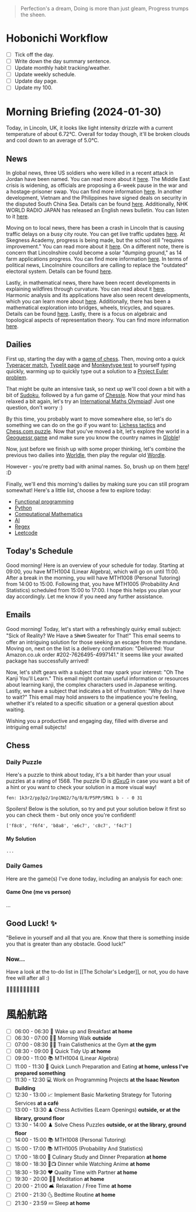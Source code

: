 > Perfection's a dream,
> Doing is more than just gleam,
> Progress trumps the sheen.

# Hobonichi Workflow

- [ ] Tick off the day.
- [ ] Write down the day summary sentence.
- [ ] Update monthly habit tracking/weather.
- [ ] Update weekly schedule.
- [ ] Update day page.
- [ ] Update my 100.

# Morning Briefing (2024-01-30)

Today, in Lincoln, UK, it looks like light intensity drizzle with a current temperature of about 6.72°C. Overall for today though, it'll be broken clouds and cool down to an average of 5.0°C.

## News

In global news, three US soldiers who were killed in a recent attack in Jordan have been named. You can read more about it [here](https://www.bbc.co.uk/news/world-middle-east-68133115?at_medium=RSS&at_campaign=KARANGA). The Middle East crisis is widening, as officials are proposing a 6-week pause in the war and a hostage-prisoner swap. You can find more information [here](https://www.nytimes.com/live/2024/01/29/world/israel-gaza-jordan-news). In another development, Vietnam and the Philippines have signed deals on security in the disputed South China Sea. Details can be found [here](https://www.aljazeera.com/news/2024/1/30/vietnam-philippines-sign-deals-on-security-in-disputed-south-china-sea?traffic_source=rss). Additionally, NHK WORLD RADIO JAPAN has released an English news bulletin. You can listen to it [here](https://www3.nhk.or.jp/nhkworld/upld/medias/en/radio/news/20240130140000_english_1.mp3).

Moving on to local news, there has been a crash in Lincoln that is causing traffic delays on a busy city route. You can get live traffic updates [here](https://www.lincolnshirelive.co.uk/news/lincoln-news/lincoln-live-traffic-updates-crash-9065826). At Skegness Academy, progress is being made, but the school still "requires improvement." You can read more about it [here](https://thelincolnite.co.uk/2024/01/skegness-academy-making-progress-but-still-requires-improvement/). On a different note, there is concern that Lincolnshire could become a solar "dumping ground," as 14 farm applications progress. You can find more information [here](https://www.lincolnshirelive.co.uk/news/local-news/lincolnshire-risk-becoming-solar-dumping-9064162). In terms of political news, Lincolnshire councillors are calling to replace the "outdated" electoral system. Details can be found [here](https://thelincolnite.co.uk/2024/01/lincolnshire-councillors-call-to-replace-outdated-electoral-system/).

Lastly, in mathematical news, there have been recent developments in explaining wildfires through curvature. You can read about it [here](https://www.ams.org/publicoutreach/mathmoments/mm168-explaining-wildfires). Harmonic analysis and its applications have also seen recent developments, which you can learn more about [here](https://www.ams.org/conm/792/). Additionally, there has been a mathematical exploration into bridges, wheels, tricycles, and squares. Details can be found [here](https://www.ams.org/publicoutreach/mathmoments/mm167-bridges-wheels-tricycles-squares). Lastly, there is a focus on algebraic and topological aspects of representation theory. You can find more information [here](https://www.ams.org/conm/791/).

## Dailies

First up, starting the day with a [game of chess](https://www.chess.com/play/online). Then, moving onto a quick [Typeracer match](https://play.typeracer.com), [Typelit page](https://www.typelit.io/typing-console/Metamorphosis) and [Monkeytype test](https://monkeytype.com) to yourself typing quickly, warming up to quickly type out a solution to a [Project Euler problem](https://projecteuler.net/archives).

That might be quite an intensive task, so next up we'll cool down a bit with a bit of [Sudoku](https://www.dailysudoku.com/sudoku/play.shtml?today=1), followed by a fun game of [Chessle](https://jackli.gg/chessle/). Now that your mind has relaxed a bit again, let's try an [International Maths Olympiad](obsidian://open?vault=content&file=IMO%20Questions%2Fmds%2Fmds)! Just one question, don't worry :)

By this time, you probably want to move somewhere else, so let's do something we can do on the go if you want to: [Lichess tactics](https://lichess.org/study/topic/Tactics/hot) and [Chess.com puzzle](https://www.chess.com/puzzles). Now that you've moved a bit, let's explore the world in a [Geoguessr game](https://www.geoguessr.com) and make sure you know the country names in [Globle](https://globle-game.com)!

Now, just before we finish up with some proper thinking, let's combine the previous two dailies into [Worldle](https://worldle.teuteuf.fr), then play the regular old [Wordle](https://www.nytimes.com/games/wordle/index.html).

However - you're pretty bad with animal names. So, brush up on them [here](https://metazooa.com)! :D

Finally, we'll end this morning's dailies by making sure you can still program somewhat! Here's a little list, choose a few to explore today:

- [Functional programming](https://www.hackerrank.com/domains/fp)
- [Python](https://www.hackerrank.com/domains/python)
- [Computational Mathematics](https://www.hackerrank.com/domains/mathematics)
- [AI](https://www.hackerrank.com/domains/ai)
- [Regex](https://www.hackerrank.com/domains/regex)
- [Leetcode](https://leetcode.com/problemset/)

## Today's Schedule

Good morning! Here is an overview of your schedule for today. Starting at 09:00, you have MTH1004 (Linear Algebra), which will go on until 11:00. After a break in the morning, you will have MTH1008 (Personal Tutoring) from 14:00 to 15:00. Following that, you have MTH1005 (Probability And Statistics) scheduled from 15:00 to 17:00. I hope this helps you plan your day accordingly. Let me know if you need any further assistance.

## Emails

Good morning! Today, let's start with a refreshingly quirky email subject: "Sick of Reality? We Have a S̶h̶i̶r̶t̶ Sweater for That!" This email seems to offer an intriguing solution for those seeking an escape from the mundane. Moving on, next on the list is a delivery confirmation: "Delivered: Your Amazon.co.uk order #202-7626495-4997141." It seems like your awaited package has successfully arrived!

Now, let's shift gears with a subject that may spark your interest: "Oh The Kanji You'll Learn." This email might contain useful information or resources about learning kanji, the complex characters used in Japanese writing. Lastly, we have a subject that indicates a bit of frustration: "Why do I have to wait?" This email may hold answers to the impatience you're feeling, whether it's related to a specific situation or a general question about waiting.

Wishing you a productive and engaging day, filled with diverse and intriguing email subjects!

## Chess

### Daily Puzzle

Here's a puzzle to think about today, it's a bit harder than your usual puzzles at a rating of 1568. The puzzle ID is [dGxuG](https://lichess.org/training/dGxuG) in case you want a bit of a hint or you want to check your solution in a more visual way!

```chessboard
fen: 1k3r2/pp3p2/1np1NQ2/7q/8/8/P5PP/5RK1 b - - 0 31
```

Spoilers! Below is the solution, so try and put your solution below it first so you can check them - but only once you're confident!

```spoiler-block
['f8c8', 'f6f4', 'b8a8', 'e6c7', 'c8c7', 'f4c7']
```

#### My Solution

```
...
```

### Daily Games

Here are the game(s) I've done today, including an analysis for each one:

#### Game One (me vs person)

...

## Good Luck! ✨

"Believe in yourself and all that you are. Know that there is something inside you that is greater than any obstacle. Good luck!"

### Now...
Have a look at the to-do list in [[The Scholar's Ledger]], or not, you do have free will after all :)

🤩🐵🌸🚀🍕🌈🔥🎉🌟🍦

# 風船航路

- [ ] 06:00 - 06:30 🌅 Wake up and Breakfast **at home**
- [ ] 06:30 - 07:00 🚶‍♂️ Morning Walk **outside**
- [ ] 07:00 - 08:30 🏋️‍♂️ Train Calisthenics at the Gym **at the gym**
- [ ] 08:30 - 09:00 🧹 Quick Tidy Up **at home**
- [ ] 09:00 - 11:00 📚 MTH1004 (Linear Algebra)
- [ ] 11:00 - 11:30 🥪 Quick Lunch Preparation and Eating **at home, unless I've prepared something**
- [ ] 11:30 - 12:30 💻 Work on Programming Projects **at the Isaac Newton Building**
- [ ] 12:30 - 13:00 📈 Implement Basic Marketing Strategy for Tutoring Services **at a café**
- [ ] 13:00 - 13:30 ♟️ Chess Activities (Learn Openings) **outside, or at the library, ground floor**
- [ ] 13:30 - 14:00 ♟️ Solve Chess Puzzles **outside, or at the library, ground floor**
- [ ] 14:00 - 15:00 📚 MTH1008 (Personal Tutoring)
- [ ] 15:00 - 17:00 📚 MTH1005 (Probability And Statistics)
- [ ] 17:00 - 18:00 🍳 Culinary Study and Dinner Preparation **at home**
- [ ] 18:00 - 18:30 🍜📺 Dinner while Watching Anime **at home**
- [ ] 18:30 - 19:30 ❤️ Quality Time with Partner **at home**
- [ ] 19:30 - 20:00 🧘‍♂️ Meditation **at home**
- [ ] 20:00 - 21:00 🛋️ Relaxation / Free Time **at home**
- [ ] 21:00 - 21:30 🌜 Bedtime Routine **at home**
- [ ] 21:30 - 23:59 💤 Sleep **at home**